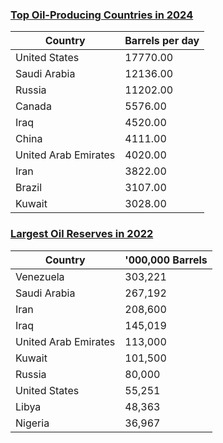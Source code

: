 ### [Top Oil-Producing Countries in 2024](https://worldpopulationreview.com/country-rankings/oil-producing-countries)

Country | Barrels per day
--|--
United States |	17770.00
Saudi Arabia	|12136.00
Russia	| 11202.00
Canada	| 5576.00
Iraq	| 4520.00
China	| 4111.00
United Arab Emirates| 4020.00
Iran	| 3822.00
Brazil	| 3107.00
Kuwait	| 3028.00

### [Largest Oil Reserves in 2022](https://worldpopulationreview.com/country-rankings/oil-producing-countries)

Country | '000,000 Barrels 
--|--
Venezuela	| 303,221
Saudi Arabia |	267,192
Iran	| 208,600
Iraq	| 145,019
United Arab Emirates	| 113,000
Kuwait	| 101,500
Russia	| 80,000
United States |	55,251
Libya	| 48,363
Nigeria	| 36,967
